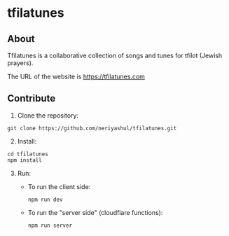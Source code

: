 # tfilatunes
## About ##
Tfilatunes is a collaborative collection of songs and tunes for tfilot (Jewish prayers).
                                            
The URL of the website is https://tfilatunes.com

## Contribute ##

1. Clone the repository:
```
git clone https://github.com/neriyashul/tfilatunes.git
```
2. Install:
```
cd tfilatunes
npm install
```

3. Run:
    * To run the client side:
        ```
        npm run dev
        ```

    * To run the "server side" (cloudflare functions):
        ```
        npm run server
        ```
